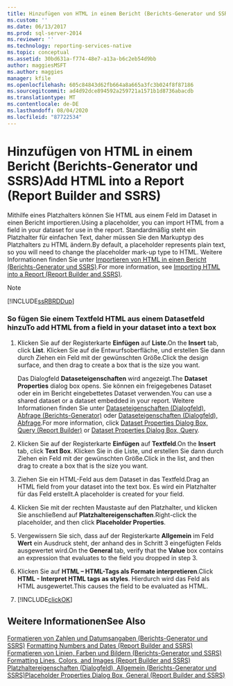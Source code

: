 ```yaml
---
title: Hinzufügen von HTML in einem Bericht (Berichts-Generator und SSRS) | Microsoft-Dokumentation
ms.custom: ''
ms.date: 06/13/2017
ms.prod: sql-server-2014
ms.reviewer: ''
ms.technology: reporting-services-native
ms.topic: conceptual
ms.assetid: 30bd631a-f774-48e7-a13a-b6c2eb54d9bb
author: maggiesMSFT
ms.author: maggies
manager: kfile
ms.openlocfilehash: 605c84843d62fb664a8a665a3fc3b024f8f87186
ms.sourcegitcommit: ad4d92dce894592a259721a1571b1d8736abacdb
ms.translationtype: MT
ms.contentlocale: de-DE
ms.lasthandoff: 08/04/2020
ms.locfileid: "87722534"
---
```

# <a name="add-html-into-a-report-report-builder-and-ssrs"></a><span data-ttu-id="942fb-102">Hinzufügen von HTML in einem Bericht (Berichts-Generator und SSRS)</span><span class="sxs-lookup"><span data-stu-id="942fb-102">Add HTML into a Report (Report Builder and SSRS)</span></span>
  <span data-ttu-id="942fb-103">Mithilfe eines Platzhalters können Sie HTML aus einem Feld im Dataset in einen Bericht importieren.</span><span class="sxs-lookup"><span data-stu-id="942fb-103">Using a placeholder, you can import HTML from a field in your dataset for use in the report.</span></span> <span data-ttu-id="942fb-104">Standardmäßig steht ein Platzhalter für einfachen Text, daher müssen Sie den Markuptyp des Platzhalters zu HTML ändern.</span><span class="sxs-lookup"><span data-stu-id="942fb-104">By default, a placeholder represents plain text, so you will need to change the placeholder mark-up type to HTML.</span></span> <span data-ttu-id="942fb-105">Weitere Informationen finden Sie unter [Importieren von HTML in einen Bericht (Berichts-Generator und SSRS)](importing-html-into-a-report-report-builder-and-ssrs.md).</span><span class="sxs-lookup"><span data-stu-id="942fb-105">For more information, see [Importing HTML into a Report &#40;Report Builder and SSRS&#41;](importing-html-into-a-report-report-builder-and-ssrs.md).</span></span>  
  
> [!NOTE]  
>  [!INCLUDE[ssRBRDDup](../../includes/ssrbrddup-md.md)]  
  
### <a name="to-add-html-from-a-field-in-your-dataset-into-a-text-box"></a><span data-ttu-id="942fb-106">So fügen Sie einem Textfeld HTML aus einem Datasetfeld hinzu</span><span class="sxs-lookup"><span data-stu-id="942fb-106">To add HTML from a field in your dataset into a text box</span></span>  
  
1.  <span data-ttu-id="942fb-107">Klicken Sie auf der Registerkarte **Einfügen** auf **Liste**.</span><span class="sxs-lookup"><span data-stu-id="942fb-107">On the **Insert** tab, click **List**.</span></span> <span data-ttu-id="942fb-108">Klicken Sie auf die Entwurfsoberfläche, und erstellen Sie dann durch Ziehen ein Feld mit der gewünschten Größe.</span><span class="sxs-lookup"><span data-stu-id="942fb-108">Click the design surface, and then drag to create a box that is the size you want.</span></span>  
  
     <span data-ttu-id="942fb-109">Das Dialogfeld **Dataseteigenschaften** wird angezeigt.</span><span class="sxs-lookup"><span data-stu-id="942fb-109">The **Dataset Properties** dialog box opens.</span></span> <span data-ttu-id="942fb-110">Sie können ein freigegebenes Dataset oder ein im Bericht eingebettetes Dataset verwenden.</span><span class="sxs-lookup"><span data-stu-id="942fb-110">You can use a shared dataset or a dataset embedded in your report.</span></span> <span data-ttu-id="942fb-111">Weitere Informationen finden Sie unter [Dataseteigenschaften (Dialogfeld), Abfrage (Berichts-Generator)](../report-data/dataset-properties-dialog-box-query-report-builder.md) oder [Dataseteigenschaften (Dialogfeld), Abfrage](../dataset-properties-dialog-box-query.md).</span><span class="sxs-lookup"><span data-stu-id="942fb-111">For more information, click [Dataset Properties Dialog Box, Query &#40;Report Builder&#41;](../report-data/dataset-properties-dialog-box-query-report-builder.md) or [Dataset Properties Dialog Box, Query](../dataset-properties-dialog-box-query.md).</span></span>  
  
2.  <span data-ttu-id="942fb-112">Klicken Sie auf der Registerkarte **Einfügen** auf **Textfeld**.</span><span class="sxs-lookup"><span data-stu-id="942fb-112">On the **Insert** tab, click **Text Box**.</span></span> <span data-ttu-id="942fb-113">Klicken Sie in die Liste, und erstellen Sie dann durch Ziehen ein Feld mit der gewünschten Größe.</span><span class="sxs-lookup"><span data-stu-id="942fb-113">Click in the list, and then drag to create a box that is the size you want.</span></span>  
  
3.  <span data-ttu-id="942fb-114">Ziehen Sie ein HTML-Feld aus dem Dataset in das Textfeld.</span><span class="sxs-lookup"><span data-stu-id="942fb-114">Drag an HTML field from your dataset into the text box.</span></span> <span data-ttu-id="942fb-115">Es wird ein Platzhalter für das Feld erstellt.</span><span class="sxs-lookup"><span data-stu-id="942fb-115">A placeholder is created for your field.</span></span>  
  
4.  <span data-ttu-id="942fb-116">Klicken Sie mit der rechten Maustaste auf den Platzhalter, und klicken Sie anschließend auf **Platzhaltereigenschaften**.</span><span class="sxs-lookup"><span data-stu-id="942fb-116">Right-click the placeholder, and then click **Placeholder Properties**.</span></span>  
  
5.  <span data-ttu-id="942fb-117">Vergewissern Sie sich, dass auf der Registerkarte **Allgemein** im Feld **Wert** ein Ausdruck steht, der anhand des in Schritt 3 eingefügten Felds ausgewertet wird.</span><span class="sxs-lookup"><span data-stu-id="942fb-117">On the **General** tab, verify that the **Value** box contains an expression that evaluates to the field you dropped in step 3.</span></span>  
  
6.  <span data-ttu-id="942fb-118">Klicken Sie auf **HTML – HTML-Tags als Formate interpretieren**.</span><span class="sxs-lookup"><span data-stu-id="942fb-118">Click **HTML - Interpret HTML tags as styles**.</span></span> <span data-ttu-id="942fb-119">Hierdurch wird das Feld als HTML ausgewertet.</span><span class="sxs-lookup"><span data-stu-id="942fb-119">This causes the field to be evaluated as HTML.</span></span>  
  
7.  [!INCLUDE[clickOK](../../includes/clickok-md.md)]  
  
## <a name="see-also"></a><span data-ttu-id="942fb-120">Weitere Informationen</span><span class="sxs-lookup"><span data-stu-id="942fb-120">See Also</span></span>  
 <span data-ttu-id="942fb-121">[Formatieren von Zahlen und Datumsangaben &#40;Berichts-Generator und SSRS&#41;](formatting-numbers-and-dates-report-builder-and-ssrs.md) </span><span class="sxs-lookup"><span data-stu-id="942fb-121">[Formatting Numbers and Dates &#40;Report Builder and SSRS&#41;](formatting-numbers-and-dates-report-builder-and-ssrs.md) </span></span>  
 <span data-ttu-id="942fb-122">[Formatieren von Linien, Farben und Bildern (Berichts-Generator und SSRS)](images-report-builder-and-ssrs.md) </span><span class="sxs-lookup"><span data-stu-id="942fb-122">[Formatting Lines, Colors, and Images &#40;Report Builder and SSRS&#41;](images-report-builder-and-ssrs.md) </span></span>  
 [<span data-ttu-id="942fb-123">Platzhaltereigenschaften (Dialogfeld), Allgemein (Berichts-Generator und SSRS)</span><span class="sxs-lookup"><span data-stu-id="942fb-123">Placeholder Properties Dialog Box, General &#40;Report Builder and SSRS&#41;</span></span>](../placeholder-properties-dialog-box-general-report-builder-and-ssrs.md)  
  
  
